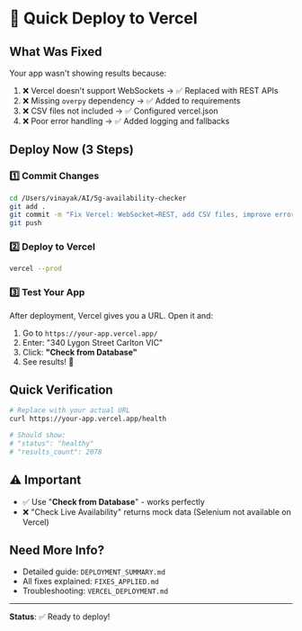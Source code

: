 # 🚀 Quick Deploy to Vercel

## What Was Fixed
Your app wasn't showing results because:
1. ❌ Vercel doesn't support WebSockets → ✅ Replaced with REST APIs
2. ❌ Missing `overpy` dependency → ✅ Added to requirements
3. ❌ CSV files not included → ✅ Configured vercel.json
4. ❌ Poor error handling → ✅ Added logging and fallbacks

## Deploy Now (3 Steps)

### 1️⃣ Commit Changes
```bash
cd /Users/vinayak/AI/5g-availability-checker
git add .
git commit -m "Fix Vercel: WebSocket→REST, add CSV files, improve errors"
git push
```

### 2️⃣ Deploy to Vercel
```bash
vercel --prod
```

### 3️⃣ Test Your App
After deployment, Vercel gives you a URL. Open it and:
1. Go to `https://your-app.vercel.app/`
2. Enter: "340 Lygon Street Carlton VIC"
3. Click: **"Check from Database"**
4. See results! 🎉

## Quick Verification

```bash
# Replace with your actual URL
curl https://your-app.vercel.app/health

# Should show:
# "status": "healthy"
# "results_count": 2078
```

## ⚠️ Important
- ✅ Use "**Check from Database**" - works perfectly
- ❌ "Check Live Availability" returns mock data (Selenium not available on Vercel)

## Need More Info?
- Detailed guide: `DEPLOYMENT_SUMMARY.md`
- All fixes explained: `FIXES_APPLIED.md`
- Troubleshooting: `VERCEL_DEPLOYMENT.md`

---
**Status**: ✅ Ready to deploy!

